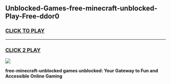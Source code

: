 
## Unblocked-Games-free-minecraft-unblocked-Play-Free-ddor0
<h3>
<a href="https://premium76.site?title=free-minecraft-unblocked&ref=10A">CLICK TO PLAY</a></h3>
<hr>

<h3>
<a href="https://premium76.site?title=free-minecraft-unblocked&ref=10A">CLICK 2 PLAY</a>
  
</h3>

<a href="https://premium76.site?title=free-minecraft-unblocked&ref=10A"><img src="https://clearcache.store/games.png"></a>


**free-minecraft-unblocked games unblocked: Your Gateway to Fun and Accessible Online Gaming**
